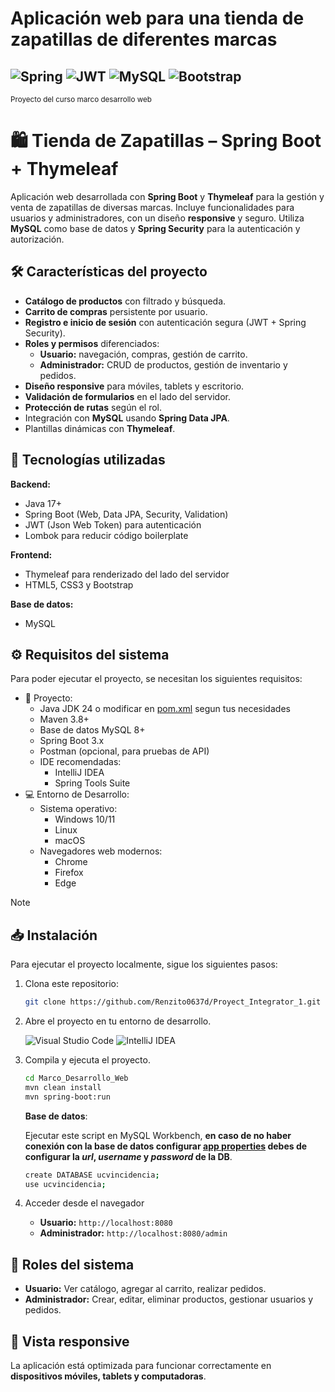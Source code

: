# Aplicación web para una tienda de zapatillas de diferentes marcas
![Spring](https://img.shields.io/badge/spring-%236DB33F.svg?style=for-the-badge&logo=spring&logoColor=white)
![JWT](https://img.shields.io/badge/JWT-black?style=for-the-badge&logo=JSON%20web%20tokens)
![MySQL](https://img.shields.io/badge/mysql-4479A1.svg?style=for-the-badge&logo=mysql&logoColor=white)
![Bootstrap](https://img.shields.io/badge/bootstrap-%238511FA.svg?style=for-the-badge&logo=bootstrap&logoColor=white)
--
<small>Proyecto del curso marco desarrollo web</small>

# 🛍️ Tienda de Zapatillas – Spring Boot + Thymeleaf
Aplicación web desarrollada con **Spring Boot** y **Thymeleaf** para la gestión y venta de zapatillas de diversas marcas. Incluye funcionalidades para usuarios y administradores, con un diseño **responsive** y seguro. Utiliza **MySQL** como base de datos y **Spring Security** para la autenticación y autorización.  


## 🛠️ Características del proyecto
- **Catálogo de productos** con filtrado y búsqueda.  
- **Carrito de compras** persistente por usuario.  
- **Registro e inicio de sesión** con autenticación segura (JWT + Spring Security).  
- **Roles y permisos** diferenciados:
  - **Usuario:** navegación, compras, gestión de carrito.
  - **Administrador:** CRUD de productos, gestión de inventario y pedidos.
- **Diseño responsive** para móviles, tablets y escritorio.
- **Validación de formularios** en el lado del servidor.
- **Protección de rutas** según el rol.
- Integración con **MySQL** usando **Spring Data JPA**.
- Plantillas dinámicas con **Thymeleaf**.


## 📂 Tecnologías utilizadas

**Backend:**
- Java 17+
- Spring Boot (Web, Data JPA, Security, Validation)
- JWT (Json Web Token) para autenticación
- Lombok para reducir código boilerplate

**Frontend:**
- Thymeleaf para renderizado del lado del servidor
- HTML5, CSS3 y Bootstrap

**Base de datos:**
- MySQL

## :gear: Requisitos del sistema

Para poder ejecutar el proyecto, se necesitan los siguientes requisitos:
- :wrench: Proyecto:
    - Java JDK 24 o modificar en [pom.xml](https://github.com/Renzito0637d/Marco_Desarrollo_Web/blob/main/pom.xml#L30 "Aqui podras ver en donde modificar la version de tu JAVA") segun tus necesidades
    - Maven 3.8+
    - Base de datos MySQL 8+
    - Spring Boot 3.x
    - Postman (opcional, para pruebas de API)
    - IDE recomendadas:
        - IntelliJ IDEA
        - Spring Tools Suite
- :computer: Entorno de Desarrollo:
    - Sistema operativo:
        - Windows 10/11
        - Linux
        - macOS
    - Navegadores web modernos:
        - Chrome
        - Firefox
        - Edge


> [!NOTE] 
> ## :inbox_tray: Instalación
>Para ejecutar el proyecto localmente, sigue los siguientes pasos:
>1. Clona este repositorio:
>     ~~~bash
>     git clone https://github.com/Renzito0637d/Proyect_Integrator_1.git
>     ~~~
>2. Abre el proyecto en tu entorno de desarrollo.
> 
>      ![Visual Studio Code](https://img.shields.io/badge/Visual%20Studio%20Code-0078d7.svg?style=for-the-badge&logo=visual-studio-code&logoColor=white)
> ![IntelliJ IDEA](https://img.shields.io/badge/IntelliJIDEA-000000.svg?style=for-the-badge&logo=intellij-idea&logoColor=white)
> 
>   3. Compila y ejecuta el proyecto.
>   
>       ~~~bash
>       cd Marco_Desarrollo_Web
>       mvn clean install
>       mvn spring-boot:run         
>       ~~~
>
>       **Base de datos**:
>
>       Ejecutar este script en MySQL Workbench, **en caso de no haber conexión  con la base de datos configurar [app properties](https://github.com/Renzito0637d/Marco_Desarrollo_Web/blob/main/src/main/resources/application.properties "En este archivo del proyecto podrás configurar la conexión de la base de datos MySQL") debes de configurar la _url_, _username_ y _password_ de la DB**.
>       ~~~bash
>       create DATABASE ucvincidencia;
>       use ucvincidencia;         
>       ~~~
> 4. Acceder desde el navegador
>    
>     - **Usuario:** `http://localhost:8080`  
>     - **Administrador:** `http://localhost:8080/admin`

## 👥 Roles del sistema

- **Usuario:** Ver catálogo, agregar al carrito, realizar pedidos.  
- **Administrador:** Crear, editar, eliminar productos, gestionar usuarios y pedidos.  


## 📱 Vista responsive

La aplicación está optimizada para funcionar correctamente en **dispositivos móviles, tablets y computadoras**.



